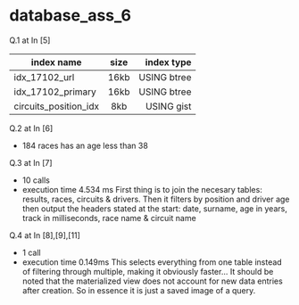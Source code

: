 # database_ass_6

Q.1 at In [5]

| index name     | size        | index type  |
| ------------- |:------------:| -----:|
| idx_17102_url	| 16kb	| USING btree |
| idx_17102_primary	| 16kb	| USING btree |
| circuits_position_idx	| 8kb	| USING gist |

Q.2 at In [6]
- 184 races has an age less than 38

Q.3 at In [7]
- 10 calls
- execution time 4.534 ms
First thing is to join the necesary tables: results, races, circuits & drivers.
Then it filters by position and driver age
then output the headers stated at the start: date,	surname,	age in years,	track in milliseconds,	race name &	circuit name

Q.4 at In [8],[9],[11]
- 1 call
- execution time 0.149ms
This selects everything from one table instead of filtering through multiple, making it obviously faster...
It should be noted that the materialized view does not account for new data entries after creation. So in essence it is just a saved image of a query.
